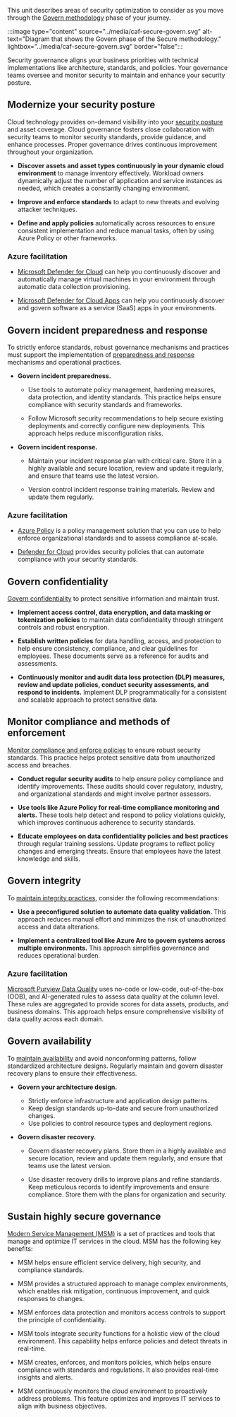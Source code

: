 This unit describes areas of security optimization to consider as you move through the [Govern methodology](/azure/cloud-adoption-framework/secure/govern/) phase of your journey.

:::image type="content" source="../media/caf-secure-govern.svg" alt-text="Diagram that shows the Govern phase of the Secure methodology." lightbox="../media/caf-secure-govern.svg" border="false":::

Security governance aligns your business priorities with technical implementations like architecture, standards, and policies. Your governance teams oversee and monitor security to maintain and enhance your security posture.

## Modernize your security posture

Cloud technology provides on-demand visibility into your [security posture](/azure/cloud-adoption-framework/secure/govern#security-posture-modernization) and asset coverage. Cloud governance fosters close collaboration with security teams to monitor security standards, provide guidance, and enhance processes. Proper governance drives continuous improvement throughout your organization.

- **Discover assets and asset types continuously in your dynamic cloud environment** to manage inventory effectively. Workload owners dynamically adjust the number of application and service instances as needed, which creates a constantly changing environment. 

- **Improve and enforce standards** to adapt to new threats and evolving attacker techniques.
- **Define and apply policies** automatically across resources to ensure consistent implementation and reduce manual tasks, often by using Azure Policy or other frameworks.

### Azure facilitation

- [Microsoft Defender for Cloud](/azure/defender-for-cloud/defender-for-cloud-introduction) can help you continuously discover and automatically manage virtual machines in your environment through automatic data collection provisioning.

- [Microsoft Defender for Cloud Apps](/defender-cloud-apps/what-is-defender-for-cloud-apps) can help you continuously discover and govern software as a service (SaaS) apps in your environments.

## Govern incident preparedness and response

To strictly enforce standards, robust governance mechanisms and practices must support the implementation of [preparedness and response](/azure/cloud-adoption-framework/secure/govern#incident-preparedness-and-response) mechanisms and operational practices.

- **Govern incident preparedness.**

  - Use tools to automate policy management, hardening measures, data protection, and identity standards. This practice helps ensure compliance with security standards and frameworks.

  - Follow Microsoft security recommendations to help secure existing deployments and correctly configure new deployments. This approach helps reduce misconfiguration risks.

- **Govern incident response.**

  - Maintain your incident response plan with critical care. Store it in a highly available and secure location, review and update it regularly, and ensure that teams use the latest version.

  - Version control incident response training materials. Review and update them regularly.

### Azure facilitation

- [Azure Policy](/azure/governance/policy/overview) is a policy management solution that you can use to help enforce organizational standards and to assess compliance at-scale. 

- [Defender for Cloud](/azure/defender-for-cloud/security-policy-concept) provides security policies that can automate compliance with your security standards.

## Govern confidentiality

[Govern confidentiality](/azure/cloud-adoption-framework/secure/govern#confidentiality-governance) to protect sensitive information and maintain trust.

- **Implement access control, data encryption, and data masking or tokenization policies** to maintain data confidentiality through stringent controls and robust encryption.

- **Establish written policies** for data handling, access, and protection to help ensure consistency, compliance, and clear guidelines for employees. These documents serve as a reference for audits and assessments.

- **Continuously monitor and audit data loss protection (DLP) measures, review and update policies, conduct security assessments, and respond to incidents.** Implement DLP programmatically for a consistent and scalable approach to protect sensitive data.

## Monitor compliance and methods of enforcement

[Monitor compliance and enforce policies](/azure/cloud-adoption-framework/secure/govern#monitor-compliance-and-methods-of-enforcement) to ensure robust security standards. This practice helps protect sensitive data from unauthorized access and breaches.

- **Conduct regular security audits** to help ensure policy compliance and identify improvements. These audits should cover regulatory, industry, and organizational standards and might involve partner assessors.

- **Use tools like Azure Policy for real-time compliance monitoring and alerts.** These tools help detect and respond to policy violations quickly, which improves continuous adherence to security standards.

- **Educate employees on data confidentiality policies and best practices** through regular training sessions. Update programs to reflect policy changes and emerging threats. Ensure that employees have the latest knowledge and skills.

## Govern integrity

To [maintain integrity practices](/azure/cloud-adoption-framework/secure/govern#integrity-governance), consider the following recommendations:

- **Use a preconfigured solution to automate data quality validation.** This approach reduces manual effort and minimizes the risk of unauthorized access and data alterations.

- **Implement a centralized tool like Azure Arc to govern systems across multiple environments.** This approach simplifies governance and reduces operational burden.

### Azure facilitation

[Microsoft Purview Data Quality](/purview/data-quality-overview) uses no-code or low-code, out-of-the-box (OOB), and AI-generated rules to assess data quality at the column level. These rules are aggregated to provide scores for data assets, products, and business domains. This approach helps ensure comprehensive visibility of data quality across each domain.

## Govern availability

To [maintain availability](/azure/cloud-adoption-framework/secure/govern#availability-governance) and avoid nonconforming patterns, follow standardized architecture designs. Regularly maintain and govern disaster recovery plans to ensure their effectiveness.

- **Govern your architecture design.**
  
  - Strictly enforce infrastructure and application design patterns.
  - Keep design standards up-to-date and secure from unauthorized changes.
  - Use policies to control resource types and deployment regions.

- **Govern disaster recovery.**

  - Govern disaster recovery plans. Store them in a highly available and secure location, review and update them regularly, and ensure that teams use the latest version.

  - Use disaster recovery drills to improve plans and refine standards. Keep meticulous records to identify improvements and ensure compliance. Store them with the plans for organization and security.

## Sustain highly secure governance

[Modern Service Management (MSM)](/azure/cloud-adoption-framework/secure/govern#modern-service-management-msm) is a set of practices and tools that manage and optimize IT services in the cloud. MSM has the following key benefits:

- MSM helps ensure efficient service delivery, high security, and compliance standards.

- MSM provides a structured approach to manage complex environments, which enables risk mitigation, continuous improvement, and quick responses to changes.

- MSM enforces data protection and monitors access controls to support the principle of confidentiality.

- MSM tools integrate security functions for a holistic view of the cloud environment. This capability helps enforce policies and detect threats in real-time.

- MSM creates, enforces, and monitors policies, which helps ensure compliance with standards and regulations. It also provides real-time insights and alerts.

- MSM continuously monitors the cloud environment to proactively address problems. This feature optimizes and improves IT services to align with business objectives.
